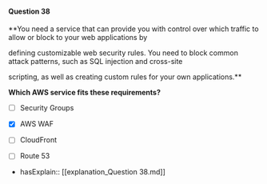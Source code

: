 #### Question  38

**You need a service that can provide you with control over which traffic to allow or block to your web applications by

defining customizable web security rules. You need to block common attack patterns, such as SQL injection and cross-site

scripting, as well as creating custom rules for your own applications.**

**Which AWS service fits these requirements?**

- [ ] Security Groups

- [x] AWS WAF

- [ ] CloudFront

- [ ] Route 53

- hasExplain:: [[explanation_Question  38.md]]
